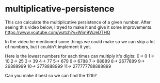 # multiplicative-persistence
This can calculate the multiplicative persistence of a given number.
After seeing this video below, i tryed to make it and give it some improvements.
https://www.youtube.com/watch?v=Wim9WJeDTHQ

In the video he mentioned some things we could make so we can skip a lot of numbers, but i couldn't implement it yet.

Here is the lowest numbers for each times can multiply it's digits:
0-> 0
1-> 10
2-> 25
3-> 39
4-> 77
5-> 679
6-> 6788
7-> 68889
8-> 2677889
9-> 26888999
10-> 3778888999
11-> 277777788888899

Can you make it best so we can find the 12th?
